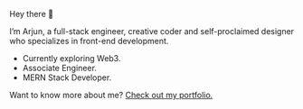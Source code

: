 
Hey there 👋

I’m Arjun, a full-stack engineer, creative coder and self-proclaimed designer who specializes in front-end development.
- Currently exploring Web3.
- Associate Engineer.
- MERN Stack Developer.

Want to know more about me? [Check out my portfolio.](http://arjun391c.github.io)
